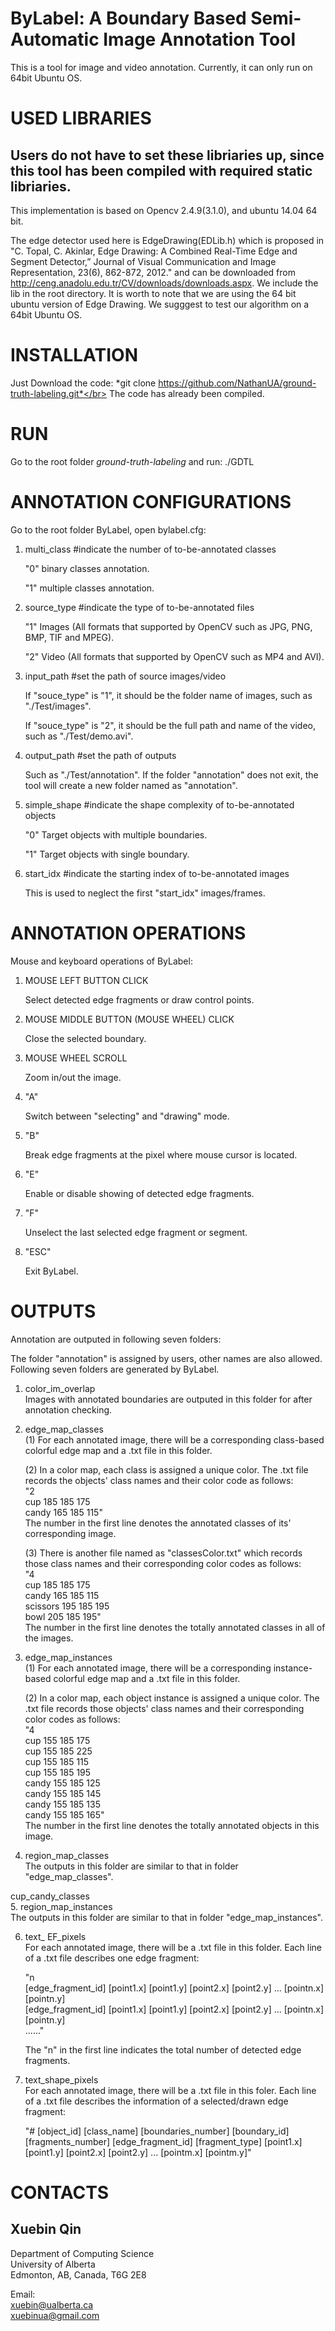# ByLabel: A Boundary Based Semi-Automatic Image Annotation Tool
This is a tool for image and video annotation. Currently, it can only run on 64bit Ubuntu OS.</br>

USED LIBRARIES
====
Users do not have to set these libriaries up, since this tool has been compiled with required static libriaries.
----
This implementation is based on Opencv 2.4.9(3.1.0), and ubuntu 14.04 64 bit.</br>

The edge detector used here is EdgeDrawing(EDLib.h) which is proposed in 
"C. Topal, C. Akinlar, Edge Drawing: A Combined Real-Time Edge and Segment Detector,” Journal of Visual Communication and Image Representation, 23(6), 862-872, 2012." 
and can be downloaded from http://ceng.anadolu.edu.tr/CV/downloads/downloads.aspx. We include the lib in the root directory. It is worth to note that we are using the 64 bit ubuntu version of Edge Drawing. We sugggest to test our algorithm on a 64bit Ubuntu OS.

INSTALLATION
====

Just Download the code: *git clone https://github.com/NathanUA/ground-truth-labeling.git*</br>
The code has already been compiled.

RUN
====

Go to the root folder *ground-truth-labeling* and run: ./GDTL

ANNOTATION CONFIGURATIONS
====

Go to the root folder ByLabel, open bylabel.cfg:<br>

1. multi_class     #indicate the number of to-be-annotated classes<br>

    "0"     binary classes annotation.<br>

    "1"     multiple classes annotation.<br>

2. source_type     #indicate the type of to-be-annotated files<br>

    "1"     Images (All formats that supported by OpenCV such as JPG, PNG, BMP, TIF and MPEG).<br>

    "2"     Video (All formats that supported by OpenCV such as MP4 and AVI).<br>

3. input_path     #set the path of source images/video<br>

     If "souce_type" is "1", it should be the folder name of images, such as "./Test/images".<br>

     If "souce_type" is "2", it should be the full path and name of the video, such as "./Test/demo.avi".<br>

4. output_path     #set the path of outputs<br>

     Such as "./Test/annotation". If the folder "annotation" does not exit, the tool will create a new folder named as "annotation".<br>

5. simple_shape     #indicate the shape complexity of to-be-annotated objects<br>

    "0"     Target objects with multiple boundaries.<br>

    "1"     Target objects with single boundary.<br>

6. start_idx     #indicate the starting index of to-be-annotated images<br>

     This is used to neglect the first "start_idx" images/frames.<br>

ANNOTATION OPERATIONS
====
Mouse and keyboard operations of ByLabel:<br>

1. MOUSE LEFT BUTTON CLICK<br>

    Select detected edge fragments or draw control points.<br>

2. MOUSE MIDDLE BUTTON (MOUSE WHEEL) CLICK<br>

    Close the selected boundary.<br>

3. MOUSE WHEEL SCROLL<br>

    Zoom in/out the image.<br>

4. "A"<br>

    Switch between "selecting" and "drawing" mode.<br>

5. "B"<br>

    Break edge fragments at the pixel where mouse cursor is located.<br>

6. "E"<br>

    Enable or disable showing of detected edge fragments.<br>

7. "F"<br>

    Unselect the last selected edge fragment or segment.<br>

8. "ESC"<br>

    Exit ByLabel.<br>

OUTPUTS
====
Annotation are outputed in following seven folders:<br>


The folder "annotation" is assigned by users, other names are also allowed. Following seven folders are generated by ByLabel.<br>

1. color_im_overlap<br>
    Images with annotated boundaries are outputed in this folder for after annotation checking.<br>

2. edge_map_classes<br>
    (1) For each annotated image, there will be a corresponding class-based colorful edge map and a .txt file in this folder.<br>

    (2) In a color map, each class is assigned a unique color. The .txt file records the objects' class names and their color code as follows:<br>
"2<br>
cup 185 185 175<br>
candy 165 185 115"<br>
The number in the first line denotes the annotated classes of its' corresponding image.<br>

    (3) There is another file named as "classesColor.txt" which records those class names and their corresponding color codes as follows:<br>
"4<br>
cup 185 185 175<br>
candy 165 185 115<br>
scissors 195 185 195<br>
bowl 205 185 195"<br>
The number in the first line denotes the totally annotated classes in all of the images.<br>

3. edge_map_instances<br>
    (1) For each annotated image, there will be a corresponding instance-based colorful edge map and a .txt file in this folder.<br>

    (2) In a color map, each object instance is assigned a unique color. The .txt file records those objects' class names and their corresponding color codes as follows:<br>
"4<br>
cup 155 185 175<br>
cup 155 185 225<br>
cup 155 185 115<br>
cup 155 185 195<br>
candy 155 185 125<br>
candy 155 185 145<br>
candy 155 185 135<br>
candy 155 185 165"<br>
The number in the first line denotes the totally annotated objects in this image.<br>

4. region_map_classes<br>
    The outputs in this folder are similar to that in folder "edge_map_classes".<br>

cup_candy_classes<br>
5. region_map_instances<br>
    The outputs in this folder are similar to that in folder "edge_map_instances".<br>

6. text_ EF_pixels<br>
     For each annotated image, there will be a .txt file in this folder. Each line of a .txt file describes one edge fragment:<br>

     "n<br>
      [edge_fragment_id] [point1.x] [point1.y] [point2.x] [point2.y] ... [pointn.x] [pointn.y]<br>
      [edge_fragment_id] [point1.x] [point1.y] [point2.x] [point2.y] ... [pointn.x] [pointn.y]<br>
      ......"<br>

     The "n" in the first line indicates the total number of detected edge fragments.<br>

7. text_shape_pixels<br>
    For each annotated image, there will be a .txt file in this foler. Each line of a .txt file describes the information of a selected/drawn edge fragment:<br>

    "# [object_id] [class_name] [boundaries_number] [boundary_id] [fragments_number] [edge_fragment_id] [fragment_type] [point1.x] [point1.y] [point2.x] [point2.y] ... [pointm.x] [pointm.y]"<br>

CONTACTS
====

Xuebin Qin
----
Department of Computing Science</br>
University of Alberta</br>
Edmonton, AB, Canada, T6G 2E8</br>

Email:</br>
xuebin@ualberta.ca</br>
xuebinua@gmail.com

